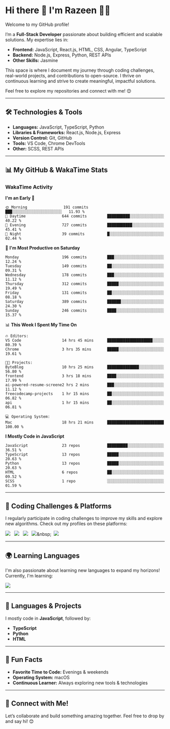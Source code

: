 # Hi there 👋 I'm Razeen 👩‍💻

Welcome to my GitHub profile!  

I’m a **Full-Stack Developer** passionate about building efficient and scalable solutions. My expertise lies in:  
- **Frontend:** JavaScript, React.js, HTML, CSS, Angular, TypeScript
- **Backend:** Node.js, Express, Python, REST APIs
- **Other Skills:** Jasmine

This space is where I document my journey through coding challenges, real-world projects, and contributions to open-source. I thrive on continuous learning and strive to create meaningful, impactful solutions.  

Feel free to explore my repositories and connect with me! 😊  

---

## 🛠️ Technologies & Tools  
- **Languages:** JavaScript, TypeScript, Python  
- **Libraries & Frameworks:** React.js, Node.js, Express  
- **Version Control:** Git, GitHub  
- **Tools:** VS Code, Chrome DevTools  
- **Other:** SCSS, REST APIs  

---


## 📊 My GitHub & WakaTime Stats

### **WakaTime Activity**

<!--START_SECTION:waka-->
**I'm an Early 🐤** 

```text
🌞 Morning                191 commits         ███░░░░░░░░░░░░░░░░░░░░░░   11.93 % 
🌆 Daytime                644 commits         ██████████░░░░░░░░░░░░░░░   40.22 % 
🌃 Evening                727 commits         ███████████░░░░░░░░░░░░░░   45.41 % 
🌙 Night                  39 commits          █░░░░░░░░░░░░░░░░░░░░░░░░   02.44 % 
```
📅 **I'm Most Productive on Saturday** 

```text
Monday                   196 commits         ███░░░░░░░░░░░░░░░░░░░░░░   12.24 % 
Tuesday                  149 commits         ██░░░░░░░░░░░░░░░░░░░░░░░   09.31 % 
Wednesday                178 commits         ███░░░░░░░░░░░░░░░░░░░░░░   11.12 % 
Thursday                 312 commits         █████░░░░░░░░░░░░░░░░░░░░   19.49 % 
Friday                   131 commits         ██░░░░░░░░░░░░░░░░░░░░░░░   08.18 % 
Saturday                 389 commits         ██████░░░░░░░░░░░░░░░░░░░   24.30 % 
Sunday                   246 commits         ████░░░░░░░░░░░░░░░░░░░░░   15.37 % 
```


📊 **This Week I Spent My Time On** 

```text
🔥 Editors: 
VS Code                  14 hrs 45 mins      ████████████████████░░░░░   80.39 % 
Chrome                   3 hrs 35 mins       █████░░░░░░░░░░░░░░░░░░░░   19.61 % 

🐱‍💻 Projects: 
ByteBlog                 10 hrs 25 mins      ██████████████░░░░░░░░░░░   56.80 % 
frontend                 3 hrs 18 mins       ████░░░░░░░░░░░░░░░░░░░░░   17.99 % 
ai-powered-resume-screene2 hrs 2 mins        ███░░░░░░░░░░░░░░░░░░░░░░   11.12 % 
freecodecamp-projects    1 hr 15 mins        ██░░░░░░░░░░░░░░░░░░░░░░░   06.82 % 
api                      1 hr 15 mins        ██░░░░░░░░░░░░░░░░░░░░░░░   06.81 % 

💻 Operating System: 
Mac                      18 hrs 21 mins      █████████████████████████   100.00 % 
```

**I Mostly Code in JavaScript** 

```text
JavaScript               23 repos            █████████░░░░░░░░░░░░░░░░   36.51 % 
TypeScript               13 repos            █████░░░░░░░░░░░░░░░░░░░░   20.63 % 
Python                   13 repos            █████░░░░░░░░░░░░░░░░░░░░   20.63 % 
HTML                     6 repos             ██░░░░░░░░░░░░░░░░░░░░░░░   09.52 % 
SCSS                     1 repo              ░░░░░░░░░░░░░░░░░░░░░░░░░   01.59 % 
```




<!--END_SECTION:waka-->


---

## 🌟 Coding Challenges & Platforms  
I regularly participate in coding challenges to improve my skills and explore new algorithms. Check out my profiles on these platforms:  

[![](https://img.shields.io/badge/-LeetCode-FFA116?style=for-the-badge&logo=LeetCode&logoColor=black)](https://leetcode.com/u/srazeen)&nbsp;&nbsp;
[![](https://img.shields.io/badge/-Hackerrank-2EC866?style=for-the-badge&logo=HackerRank&logoColor=white)](https://www.hackerrank.com/profile/razeen_m_shaikh)&nbsp;&nbsp;
[![](https://img.shields.io/badge/freecodecamp-27273D?style=for-the-badge&logo=freecodecamp&logoColor=white)](https://www.freecodecamp.org/razeen)&nbsp;&nbsp;
[![](https://img.shields.io/badge/Exercism-009CAB?style=for-the-badge&logo=exercism&logoColor=white)]([https://exercism.io](https://exercism.org/profiles/Razeen-Shaikh))&nbsp;&nbsp;
[![](https://img.shields.io/badge/coding%20ninjas-DD6620?style=for-the-badge&logo=codingninjas&logoColor=white)](https://www.naukri.com/code360/profile/razeen)

---

## 🌍 Learning Languages  
I'm also passionate about learning new languages to expand my horizons! Currently, I'm learning:

[![](https://img.shields.io/badge/Duolingo-58CC02?style=for-the-badge&logo=Duolingo&logoColor=white)](https://www.duolingo.com/profile/razeen_shaikh)

---

## 🚀 Languages & Projects  
I mostly code in **JavaScript**, followed by:  
- **TypeScript**  
- **Python**  
- **HTML**  

---

## 🌟 Fun Facts  
- **Favorite Time to Code:** Evenings & weekends  
- **Operating System:** macOS  
- **Continuous Learner:** Always exploring new tools & technologies  

---

## 💬 Connect with Me!  
Let’s collaborate and build something amazing together. Feel free to drop by and say hi! 😊  



